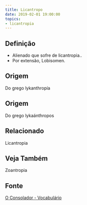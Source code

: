 ```yaml
---
title: Licantropo
date: 2019-02-01 19:00:00
topics:
- licantropia
---
```


## Definição
* Alienado que sofre de licantropia.. 
* Por extensão, Lobisomen.

## Origem
Do grego lykanthropía

## Origem
Do grego lykaánthropos

## Relacionado
Licantropia

## Veja Também
Zoantropia

## Fonte
[O Consolador - Vocabulário](http://www.oconsolador.com.br/linkfixo/vocabulario/principal.html)


